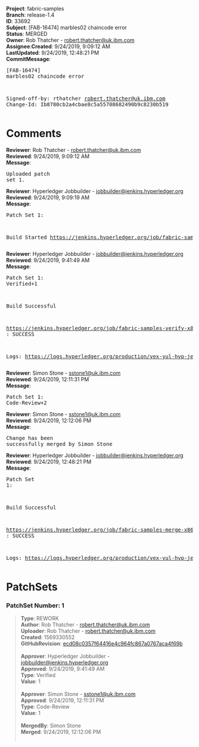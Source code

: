 <strong>Project</strong>: fabric-samples</br><strong>Branch</strong>: release-1.4<br><strong>ID</strong>: 33692<br><strong>Subject</strong>: [FAB-16474] marbles02 chaincode error<br><strong>Status</strong>: MERGED<br><strong>Owner</strong>: Rob Thatcher - robert.thatcher@uk.ibm.com<br><strong>Assignee</strong>:<strong>Created</strong>: 9/24/2019, 9:09:12 AM<br><strong>LastUpdated</strong>: 9/24/2019, 12:48:21 PM<br><strong>CommitMessage</strong>:<br><pre>[FAB-16474] marbles02 chaincode error

Signed-off-by: rthatcher <robert.thatcher@uk.ibm.com>
Change-Id: Ib8780cb2a4cbae8c5a55708682490b9c8230b519
</pre><h1>Comments</h1><strong>Reviewer</strong>: Rob Thatcher - robert.thatcher@uk.ibm.com<br><strong>Reviewed</strong>: 9/24/2019, 9:09:12 AM<br><strong>Message</strong>: <pre>Uploaded patch set 1.</pre><strong>Reviewer</strong>: Hyperledger Jobbuilder - jobbuilder@jenkins.hyperledger.org<br><strong>Reviewed</strong>: 9/24/2019, 9:09:19 AM<br><strong>Message</strong>: <pre>Patch Set 1:

Build Started https://jenkins.hyperledger.org/job/fabric-samples-verify-x86_64/580/</pre><strong>Reviewer</strong>: Hyperledger Jobbuilder - jobbuilder@jenkins.hyperledger.org<br><strong>Reviewed</strong>: 9/24/2019, 9:41:49 AM<br><strong>Message</strong>: <pre>Patch Set 1: Verified+1

Build Successful 

https://jenkins.hyperledger.org/job/fabric-samples-verify-x86_64/580/ : SUCCESS

Logs: https://logs.hyperledger.org/production/vex-yul-hyp-jenkins-3/fabric-samples-verify-x86_64/580</pre><strong>Reviewer</strong>: Simon Stone - sstone1@uk.ibm.com<br><strong>Reviewed</strong>: 9/24/2019, 12:11:31 PM<br><strong>Message</strong>: <pre>Patch Set 1: Code-Review+2</pre><strong>Reviewer</strong>: Simon Stone - sstone1@uk.ibm.com<br><strong>Reviewed</strong>: 9/24/2019, 12:12:06 PM<br><strong>Message</strong>: <pre>Change has been successfully merged by Simon Stone</pre><strong>Reviewer</strong>: Hyperledger Jobbuilder - jobbuilder@jenkins.hyperledger.org<br><strong>Reviewed</strong>: 9/24/2019, 12:48:21 PM<br><strong>Message</strong>: <pre>Patch Set 1:

Build Successful 

https://jenkins.hyperledger.org/job/fabric-samples-merge-x86_64/159/ : SUCCESS

Logs: https://logs.hyperledger.org/production/vex-yul-hyp-jenkins-3/fabric-samples-merge-x86_64/159</pre><h1>PatchSets</h1><h3>PatchSet Number: 1</h3><blockquote><strong>Type</strong>: REWORK<br><strong>Author</strong>: Rob Thatcher - robert.thatcher@uk.ibm.com<br><strong>Uploader</strong>: Rob Thatcher - robert.thatcher@uk.ibm.com<br><strong>Created</strong>: 1569330552<br><strong>GitHubRevision</strong>: [ecd08c0357f64416e4c964fc867a0767aca4f69b](https://github.com/hyperledger/fabric-samples/commit/ecd08c0357f64416e4c964fc867a0767aca4f69b)<br><br><strong>Approver</strong>: Hyperledger Jobbuilder - jobbuilder@jenkins.hyperledger.org<br><strong>Approved</strong>: 9/24/2019, 9:41:49 AM<br><strong>Type</strong>: Verified<br><strong>Value</strong>: 1<br><br><strong>Approver</strong>: Simon Stone - sstone1@uk.ibm.com<br><strong>Approved</strong>: 9/24/2019, 12:11:31 PM<br><strong>Type</strong>: Code-Review<br><strong>Value</strong>: 1<br><br><strong>MergedBy</strong>: Simon Stone<br><strong>Merged</strong>: 9/24/2019, 12:12:06 PM<br><br></blockquote>